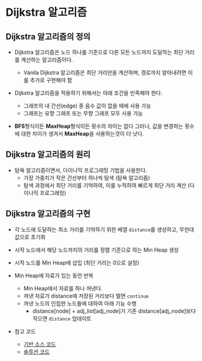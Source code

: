 # Dijkstra 알고리즘

## Dijkstra 알고리즘의 정의

- Dijkstra 알고리즘은 노드 하나를 기준으로 다른 모든 노드까지 도달하는 최단 거리를 계산하는 알고리즘이다.
  - Vanila Dijkstra 알고리즘은 최단 거리만을 계산하며, 경로까지 알아내려면 이를 추가로 구현해야 함
  
- Dijkstra 알고리즘을 적용하기 위해서는 아래 조건을 만족해야 한다.
  - 그래프의 내 간선(edge) 중 음수 값이 없을 때에 사용 가능
  - 그래프는 유향 그래프 또는 무향 그래프 모두 사용 가능
- **BFS**형식이든 **MaxHeap**형식이든 횟수의 차이는 없다 그러나, 값을 변경하는 횟수에 대한 차이가 생겨서 **MaxHeap**을 사용하는것이 더 낫다.

## Dijkstra 알고리즘의 원리

- 탐욕 알고리즘이면서, 다이나믹 프로그래밍 기법을 사용한다.
  - 가장 가중치가 작은 간선부터 하나씩 탐색 (탐욕 알고리즘)
  - 탐색 과정에서 최단 거리를 기억하여, 이를 누적하여 빠르게 최단 거리 계산 (다이나믹 프로그래밍)

## Dijkstra 알고리즘의 구현

- 각 노드에 도달하는 최소 거리를 기억하기 위한 배열 `distance`를 생성하고, 무한대 값으로 초기화
- 시작 노드에서 해당 노드까지의 거리를 정렬 기준으로 하는 Min Heap 생성
- 시작 노드를 Min Heap에 삽입 (최단 거리는 0으로 설정)
- Min Heap에 자료가 있는 동안 반복
  - Min Heap에서 자료를 하나 꺼낸다.
  - 꺼낸 자료가 distance에 저장된 거리보다 멀면 `continue`
  - 꺼낸 노드의 인접한 노드들에 대하여 아래 기능 수행
    - distance[node] + adj_list[adj_node]가 기존 distance[adj_node]보다 작으면 `distance` 업데이트

- 참고 코드
  - [기반 소스 코드](src/before.py)
  - [솔루션 코드](src/after.py)

